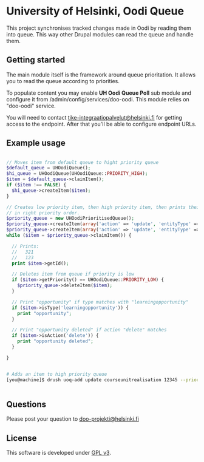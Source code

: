 # University of Helsinki, Oodi Queue

This project synchronises tracked changes made in Oodi by reading them into
queue. This way other Drupal modules can read the queue and handle them.

## Getting started

The main module itself is the framework around queue prioritation. It allows you
to read the queue according to priorities.

To populate content you may enable **UH Oodi Queue Poll** sub module and
configure it from /admin/config/services/doo-oodi. This module relies on
"doo-oodi" service.

You will need to contact tike-integraatiopalvelut@helsinki.fi for getting access
to the endpoint. After that you'll be able to configure endpoint URLs.

## Example usage

```php

// Moves item from default queue to hight priority queue
$default_queue = UHOodiQueue();
$hi_queue = UHOodiQueue(UHOodiQueue::PRIORITY_HIGH);
$item = $default_queue->claimItem();
if ($item !== FALSE) {
  $hi_queue->createItem($item);
}

// Creates low priority item, then high priority item, then prints their IDs
// in right priority order.
$priority_queue = new UHOodiPrioritisedQueue();
$priority_queue->createItem(array('action' => 'update', 'entityType' => 'learningopportunity', 'entityId' => 123), UHOodiQueue::PRIORITY_LOW);
$priority_queue->createItem(array('action' => 'update', 'entityType' => 'learningopportunity', 'entityId' => 321), UHOodiQueue::PRIORITY_HIGH);
while ($item = $priority_queue->claimItem()) {

  // Prints:
  //   321
  //   123
  print $item->getId();

  // Deletes item from queue if priority is low
  if ($item->getPriority() == UHOodiQueue::PRIORITY_LOW) {
    $priority_queue->deleteItem($item);
  }

  // Print "opportunity" if type matches with "learningopportunity"
  if ($item->isType('learningopportunity')) {
    print "opportunity";
  }

  // Print "opportunity deleted" if action "delete" matches
  if ($item->isAction('delete')) {
    print "opportunity deleted";
  }

}


```

```bash

# Adds an item to high priority queue
[you@machine]$ drush uoq-add update courseunitrealisation 12345 --priority=hi
 
```

## Questions
Please post your question to doo-projekti@helsinki.fi

## License
This software is developed under [GPL v3](LICENSE.txt).

